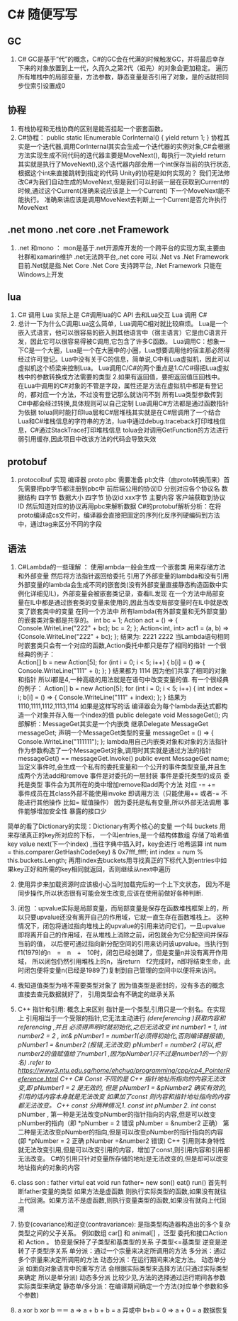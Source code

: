 # C# 随便写写

## GC
1. C# GC是基于“代”的概念，C#的GC会在代满的时候触发GC，并将最后幸存下来的对象放置到上一代，久而久之第2代（祖先）的对象会更加稳定。
遍历所有堆栈中的局部变量，方法参数，静态变量是否引用了对象，是的话就把同步位索引设置成0

## 协程
1. 有栈协程和无栈协商的区别是能否挂起一个嵌套函数。
2. C#协程：
  public  static IEnumerable CorInternal()
{
	yield return 1;
}
协程其实是一个迭代器,调用CorInternal其实会生成一个迭代器的实例对象,C#会根据方法实现生成不同代码的迭代器主要是MoveNext(),
每执行一次yield return其实就是执行了MoveNext(),这个迭代器内部会用一个int保存当前的执行状态,根据这个int来直接跳转到指定的代码
Unity的协程是如何实现的？   我们无法修改C#为我们自动生成的MoveNext,但是我们可以封装一层在获取到Current的时候,通过这个Current(准确来说应该是上一个Current)
下一个MoveNext能不能执行。 准确来讲应该是调用MoveNext去判断上一个Current是否允许执行MoveNext

## .net mono .net core .net Framework
1. .net 和mono ： mon是基于.net开源库开发的一个跨平台的实现方案,主要由社群和xamarin维护  .net无法跨平台,.net core 可以
.Net vs .Net Framework   目前.Net就是指.Net Core .Net Core 支持跨平台,  .Net Framework 只能在Windows上开发

## lua

1. C# 调用 Lua 实际上是 C#调用lua的C API 去和Lua交互
Lua 调用 C# 
2. 总计一下为什么C调用Lua这么简单，Lua调用C相对就比较麻烦。
Lua是一个嵌入式语言，他可以很容易的嵌入到其他语言中（宿主语言）它是由C语言开发，因此它可以很容易得被C调用,它包含了许多C函数。
Lua调用C：想象一下C是一个大圈，Lua是一个在大圈中的小圈，Lua想要调用他的宿主那必然得经过许可登记。Lua中没有关于C的信息，简单说,C中有Lua虚拟机，因此可以虚拟机这个桥梁来控制Lua。
Lua调用C/C#的两个重点是1.C/C#得把Lua虚拟栈中的参数转换成方法需要的类型 2.如果有返回值，要把返回值压回栈中。
在Lua中调用的C#对象的不管是字段，属性还是方法在虚拟机中都是有登记的，都对应一个方法，不过没有登记那么就访问不到
所有Lua类型参数传到C#中都会经过转换,具体规则可以自己定制
Lua调用C#方法都是通过函数指针为依据
tolua同时能打印lua层和C#层堆栈其实就是在C#层调用了一个结合Lua和C#堆栈信息的字符串的方法，lua中通过debug.traceback打印堆栈信息，C#通过StackTrace打印堆栈信息
tolua会对调用GetFunction的方法进行弱引用缓存,因此项目中改该方法的代码会导致失效

## protobuf 
1. protocolbuf 实现 编译器 proto 
pbc 需要准备 pb文件（由proto转换而来）首先需要把pb字节都注册到pbc中 前后端公用的协议ID 分别对应各个协议名  数据结构  四字节 数据大小  四字节 协议id  xxx字节 主要内容
客户端获取到协议ID 然后知道对应的协议再用pbc来解析数据
C#的protobuf解析分析：在将proto编译成cs文件时，编译器会直接把固定的序列化反序列硬编码到方法中，通过tag来区分不同的字段

## 语法

1. C#Lambda的一些理解 ： 使用lambda一般会生成一个嵌套类 用来存储方法和外部变量 然后将方法指针返回给委托
引用了外部变量的lambda和没有引用外部变量的lambda会生成不同的嵌套类(没有外部变量直接静态构造函数中实例化详细见IL)，外部变量会被嵌套类记录，查看IL发现
在一个方法中局部变量在IL中都是通过嵌套类的变量来使用的,因此当改变局部变量时在IL中就是改变了嵌套类中的变量
在同一个方法中 所有lambda(有外部变量和无外部变量)的嵌套类对象都是共享的。
   int bc = 1;
   Action act = () => { Console.WriteLine("222" + bc); bc = 2; };
   Action<int, int> act1 = (a, b) => {Console.WriteLine("222" + bc); };
结果为: 2221     2222 
当Lambda语句相同时嵌套类只会有一个对应的函数,Action委托中都只是存了相同的指针
一个很经典的例子：  
	Action[] b = new Action[5];
	for (int i = 0; i < 5; i++)
	{
		b[i] = () => { Console.WriteLine("111" + i); };
	}
结果都为 1114 因为他们共享了相同的对象和指针 所以i都是4,一种高级的用法就是在语句中改变变量的值.
有一个很经典的例子：
	Action[] b = new Action[5];
	for (int i = 0; i < 5; i++)
	{
		int index = i;
		b[i] = () => { Console.WriteLine("111" + index);  };
	}
结果为 1110,1111,1112,1113,1114
如果是这样写的话 编译器会为每个lambda表达式都构造一个对象并存入每一个index的值
public delegate void MessageGet();  内部解析：MessageGet其实是一个内嵌类 继承Delegate 
MessageGet messageGet;  声明一个MessageGet类型的变量 
messageGet = () => { Console.WriteLine("111111"); }; lambda用自己内嵌类对象和对象的方法指针
作为参数构造了一个MessageGet对象,调用时其实就是通过方法的指针
messageGet()  == messageGet.Invoke()
public event MessageGet name;
当定义事件时,会生成一个私有的委托变量和一个公开的事件类型变量,并且生成两个方法add和remove
事件是对委托的一层封装 
事件是委托类型的成员 委托是类型
事件会为其所在的类中增加remove和add两个方法 对应 -= +=  
事件成员在其class外部不能使用invoke 即调用方法（只能使用+= 或者-= 不能进行其他操作 比如= 赋值操作） 因为委托是私有变量,所以外部无法调用
事件能够增加安全性 暴露的接口少

简单的看了Dictionary的实现：Dictionary有两个核心的变量 一个叫 buckets 用来存储真正的key所对应的下标，
一个叫entries,是一个结构体数组 存储了哈希值 key value next(下一个index) ,当往字典中插入时，key会进行
哈希运算 int num = this.comparer.GetHashCode(key) & 0x7fff_ffff; 
int index = num % this.buckets.Length; 
再用index去buckets用寻找真正的下标代入到entries中如果key正好和所需的key相同就返回，否则继续从next中遍历

2. 使用异步来加载资源时应该极小心当时加载完后的一个上下文状态， 因为不是同步操作,所以状态很有可能会发生改变,应该在使用前做好各种判断.
3. 闭包 ：upvalue实际是局部变量，而局部变量是保存在函数堆栈框架上的，所以只要upvalue还没有离开自己的作用域，它就一直生存在函数堆栈上。
这种情况下，闭包将通过指向堆栈上的upvalue的引用来访问它们，一旦upvalue即将离开自己的作用域，在从堆栈上消除之前，闭包就会为它分配空间并保存当前的值，
以后便可通过指向新分配空间的引用来访问该upvalue。当执行到f1(1979)的n　=　n　+　10时，闭包已经创建了，但是变量n并没有离开作用域，
所以闭包仍然引用堆栈上的n，当return　f2完成时，n即将结束生命，此时闭包便将变量n(已经是1989了)复制到自己管理的空间中以便将来访问。 

4. 我知道值类型为啥不需要类型对象了 因为值类型是密封的，没有多态的概念 直接去查元数据就好了， 引用类型会有不确定的继承关系
5. C++ 指针和引用: 概念上来区别 指针是一个类型,引用只是一个别名。在实现上 引用相当于一个受限的指针,它无法主动进行 *(dereferencing )获取内容和referencing ,并且
必须得声明时就初始化,之后无法改变 int number1 = 1, int number2 = 2 , int& pNumber1 = number1(必须得初始化,否则编译器报错), pNumber1 = &number2 (报错,无法改变)
pNumber1 = number2 (可以,把number2的值赋值给了number1 ,因为pNumber1只不过是number1的一个别名)
.refer to https://www3.ntu.edu.sg/home/ehchua/programming/cpp/cp4_PointerReference.html
C++ C# Const 不同的是 C++ 指针地址所指向的内容无法改变,即 *pNumber1 = 2 是无效的, 但是 pNumber1 = &pNumber2 确实有效的, 引用的话内容本身就是无法改变
如果加了const 则内容和指针地址指向的内容都无法改变。
C++ const 分两种情况,1. const int* pNumber 2. int* const pNumber , 
第一种是无法改变pNumber的指针指向的内容,但是可以改变 pNumber的指向（即 *pNumber = 2 错误 pNumber = &number2 正确）
第二种是无法改变pNumber的指向,但是可以改变pNumber的指针指向的内容(即 *pNumber = 2 正确 pNumber =&number2 错误)
C++ 引用则本身特性就无法改变引用,但是可以改变引用的内容，增加了const,则引用内容和引用都无法改变。
 C#的引用只针对变量所存储的地址是无法改变的,但是却可以改变地址指向的对象的内容
 6. class son : father
virtul eat   void run
father= new son()  eat()  run()   首先判断father变量的类型 如果方法是虚函数 则执行实际类型的函数,如果没有就往上代回溯。如果方法不是虚函数,则执行变量类型的函数,如果没有就向上代回溯
7. 协变(covariance)和逆变(contravariance): 是指类型构造器构造出的多个复杂类型之间的父子关系。 
例如数组 car[] 和 animal[] ，泛型 委托和接口Action<Parent> 和 Action<Son> 。
协变是保持了子类型和基类型的关系 子类型<=基类型 
逆变是逆转了子类型序关系
单分派：通过一个宗量来决定所调用的方法
多分派：通过多个宗量来决定所调用的方法
动态分派：在运行期间来决定方法。 
动态单分派 如面向对象语言中的重写方法 会根据实际类型来选择方法(只通过实际类型来确定 所以是单分派)
动态多分派 比较少见,方法的选择通过运行期间各参数实际类型来确定
静态单/多分派：在编译期间确定一个方法(对应单个参数和多个参数)

8. a xor b xor b ＝＝ a   => a + b + b = a  异或中 b+b = 0 => a + 0 = a  数据恢复